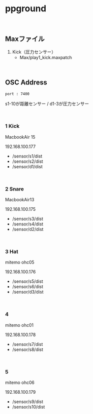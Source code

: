 # ppground

&nbsp;

## Maxファイル
1. Kick（圧力センサー）
	* Max/play1_kick.maxpatch

&nbsp;
&nbsp;

## OSC Address

`port : 7400`

s1-10が距離センサー / d1-3が圧力センサー
 
&nbsp;

### 1 Kick

MacbookAir 15

192.168.100.177

* /sensor/s1/dist
* /sensor/s2/dist
* /sensor/d1/dist

&nbsp;


### 2 Snare

MacbookAir13

192.168.100.175

* /sensor/s3/dist
* /sensor/s4/dist
* /sensor/d2/dist

&nbsp;


### 3 Hat

mitemo ohc05

192.168.100.176

* /sensor/s5/dist
* /sensor/s6/dist
* /sensor/d3/dist

&nbsp;

### 4

mitemo ohc01

192.168.100.178

* /sensor/s7/dist
* /sensor/s8/dist

&nbsp;


### 5

mitemo ohc06

192.168.100.179

* /sensor/s9/dist
* /sensor/s10/dist

&nbsp;
&nbsp;